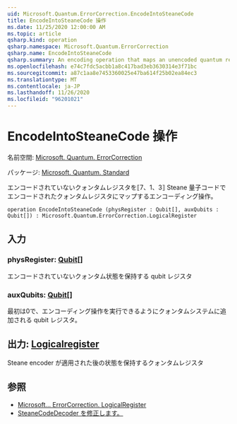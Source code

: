```yaml
---
uid: Microsoft.Quantum.ErrorCorrection.EncodeIntoSteaneCode
title: EncodeIntoSteaneCode 操作
ms.date: 11/25/2020 12:00:00 AM
ms.topic: article
qsharp.kind: operation
qsharp.namespace: Microsoft.Quantum.ErrorCorrection
qsharp.name: EncodeIntoSteaneCode
qsharp.summary: An encoding operation that maps an unencoded quantum register to an encoded quantum register under the ⟦7, 1, 3⟧ Steane quantum code.
ms.openlocfilehash: e74c7fdc5acbb1a8c417bad3eb3630314e3f71bc
ms.sourcegitcommit: a87c1aa8e7453360025e47ba614f25b02ea84ec3
ms.translationtype: MT
ms.contentlocale: ja-JP
ms.lasthandoff: 11/26/2020
ms.locfileid: "96201021"
---
```

# <a name="encodeintosteanecode-operation"></a>EncodeIntoSteaneCode 操作

名前空間: [Microsoft. Quantum. ErrorCorrection](xref:Microsoft.Quantum.ErrorCorrection)

パッケージ: [Microsoft. Quantum. Standard](https://nuget.org/packages/Microsoft.Quantum.Standard)


エンコードされていないクォンタムレジスタを⟦7、1、3⟧ Steane 量子コードでエンコードされたクォンタムレジスタにマップするエンコーディング操作。

```qsharp
operation EncodeIntoSteaneCode (physRegister : Qubit[], auxQubits : Qubit[]) : Microsoft.Quantum.ErrorCorrection.LogicalRegister
```


## <a name="input"></a>入力

### <a name="physregister--qubit"></a>physRegister: [Qubit](xref:microsoft.quantum.lang-ref.qubit)[]

エンコードされていないクォンタム状態を保持する qubit レジスタ


### <a name="auxqubits--qubit"></a>auxQubits: [Qubit](xref:microsoft.quantum.lang-ref.qubit)[]

最初は0で、エンコーディング操作を実行できるようにクォンタムシステムに追加される qubit レジスタ。



## <a name="output--logicalregister"></a>出力: [Logicalregister](xref:Microsoft.Quantum.ErrorCorrection.LogicalRegister)

Steane encoder が適用された後の状態を保持するクォンタムレジスタ

## <a name="see-also"></a>参照

- [Microsoft... ErrorCorrection. LogicalRegister](xref:Microsoft.Quantum.ErrorCorrection.LogicalRegister)
- [SteaneCodeDecoder を修正します。](xref:Microsoft.Quantum.ErrorCorrection.SteaneCodeDecoder)